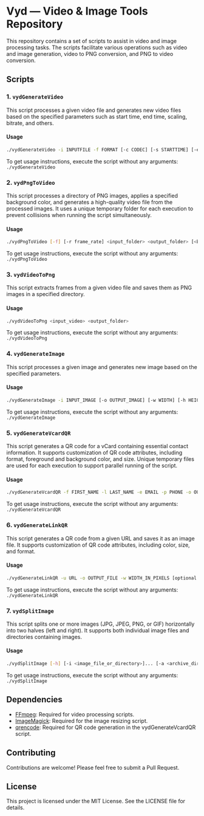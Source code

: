 # Vyd — Video & Image Tools Repository

This repository contains a set of scripts to assist in video and image processing tasks. The scripts facilitate various operations such as video and image generation, video to PNG conversion, and PNG to video conversion.

## Scripts

### 1. `vydGenerateVideo`

This script processes a given video file and generates new video files based on the specified parameters such as start time, end time, scaling, bitrate, and others.

#### Usage

```bash
./vydGenerateVideo -i INPUTFILE -f FORMAT [-c CODEC] [-s STARTTIME] [-e ENDTIME] [-w WIDTH|-h HEIGHT] [-k KEYFRAME_DISTANCE] [-a AUTO_ALT_REF] [-l LAG_IN_FRAMES] BITRATE_PAIRS...
```
To get usage instructions, execute the script without any arguments: `./vydGenerateVideo`


### 2. `vydPngToVideo`

This script processes a directory of PNG images, applies a specified background color, and generates a high-quality video file from the processed images. It uses a unique temporary folder for each execution to prevent collisions when running the script simultaneously.

#### Usage

```bash
./vydPngToVideo [-f] [-r frame_rate] <input_folder> <output_folder> [<background_color>]
```
To get usage instructions, execute the script without any arguments: `./vydPngToVideo`

### 3. `vydVideoToPng`
This script extracts frames from a given video file and saves them as PNG images in a specified directory.

#### Usage

```bash
./vydVideoToPng <input_video> <output_folder>
```
To get usage instructions, execute the script without any arguments: `./vydVideoToPng`


### 4. `vydGenerateImage`

This script processes a given image and generates new image based on the specified parameters.

#### Usage

```bash
./vydGenerateImage -i INPUT_IMAGE [-o OUTPUT_IMAGE] [-w WIDTH] [-h HEIGHT] [-of OBJECT_FIT] [-f FORMAT] [-q QUALITY]...
```
To get usage instructions, execute the script without any arguments: `./vydGenerateImage`


### 5. `vydGenerateVcardQR`

This script generates a QR code for a vCard containing essential contact information. It supports customization of QR code attributes, including format, foreground and background color, and size. Unique temporary files are used for each execution to support parallel running of the script.

#### Usage

```bash
./vydGenerateVcardQR -f FIRST_NAME -l LAST_NAME -e EMAIL -p PHONE -o OUTPUT_FILE [-g ORGANIZATION] [-j JOB_TITLE] [-a ADDRESS] [-u URL] [-c FOREGROUND_COLOR] [-b BACKGROUND_COLOR] [-w WIDTH_IN_PIXELS]
```
To get usage instructions, execute the script without any arguments: `./vydGenerateVcardQR`


### 6. `vydGenerateLinkQR`

This script generates a QR code from a given URL and saves it as an image file. It supports customization of QR code attributes, including color, size, and format.

#### Usage
```bash
./vydGenerateLinkQR -u URL -o OUTPUT_FILE -w WIDTH_IN_PIXELS [optional parameters]
```
To get usage instructions, execute the script without any arguments: `./vydGenerateLinkQR`

### 7. `vydSplitImage`

This script splits one or more images (JPG, JPEG, PNG, or GIF) horizontally into two halves (left and right). It supports both individual image files and directories containing images.

#### Usage

```bash
./vydSplitImage [-h] [-i <image_file_or_directory>]... [-a <archive_directory>] [--remove]
```
To get usage instructions, execute the script without any arguments: `./vydSplitImage`

## Dependencies
- [FFmpeg](https://ffmpeg.org/): Required for video processing scripts.
- [ImageMagick](https://imagemagick.org/): Required for the image resizing script.
- [qrencode](https://fukuchi.org/works/qrencode/): Required for QR code generation in the vydGenerateVcardQR script.


## Contributing
Contributions are welcome! Please feel free to submit a Pull Request.

## License
This project is licensed under the MIT License. See the LICENSE file for details.
